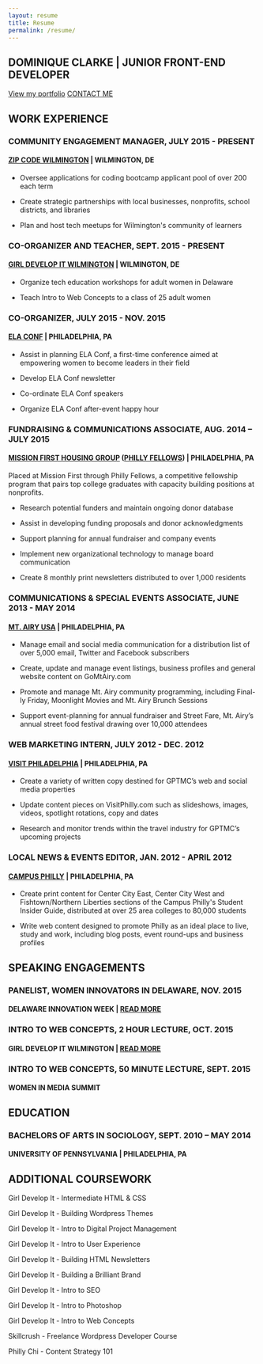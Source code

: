 ```yaml
---
layout: resume
title: Resume
permalink: /resume/
---
```

<div class="resumeintro">
	<h2>DOMINIQUE CLARKE | JUNIOR FRONT-END DEVELOPER</h2>
	<a class="btn" href="{{ "work" | prepend: site.baseurl }}">View my portfolio</a>
	<a class="contact btn" href="mailto:dominiquedclarke@gmail.com">CONTACT ME</a>
</div>

## WORK EXPERIENCE

### COMMUNITY ENGAGEMENT MANAGER, JULY 2015 - PRESENT

#### [ZIP CODE WILMINGTON](http://zipcodewilmington.com/) | WILMINGTON, DE

* Oversee applications for coding bootcamp applicant pool of over 200 each term

* Create strategic partnerships with local businesses, nonprofits, school districts, and libraries

* Plan and host tech meetups for Wilmington's community of learners

### CO-ORGANIZER AND TEACHER, SEPT. 2015 - PRESENT

#### [GIRL DEVELOP IT WILMINGTON](https://www.girldevelopit.com/chapters/wilmington) | WILMINGTON, DE

* Organize tech education workshops for adult women in Delaware

* Teach Intro to Web Concepts to a class of 25 adult women 

### CO-ORGANIZER, JULY 2015 - NOV. 2015

#### [ELA CONF](http://elaconf.com/) | PHILADELPHIA, PA

* Assist in planning ELA Conf, a first-time conference aimed at empowering women to become leaders in their field

* Develop ELA Conf newsletter

* Co-ordinate ELA Conf speakers

* Organize ELA Conf after-event happy hour

### FUNDRAISING & COMMUNICATIONS ASSOCIATE, AUG. 2014 – JULY 2015

#### [MISSION FIRST HOUSING GROUP](http://missionfirsthousing.org/) ([PHILLY FELLOWS](https://www.google.com/search?q=phillyfellows&oq=phillyfellows&aqs=chrome..69i57j0l2.1897j0j4&sourceid=chrome&es_sm=91&ie=UTF-8)) | PHILADELPHIA, PA

Placed at Mission First through Philly Fellows, a competitive fellowship program that pairs top college graduates with capacity building positions at nonprofits. 

* Research potential funders and maintain ongoing donor database 

* Assist in developing funding proposals and donor acknowledgments

* Support planning for annual fundraiser and company events

* Implement new organizational technology to manage board communication

* Create 8 monthly print newsletters distributed to over 1,000 residents

### COMMUNICATIONS & SPECIAL EVENTS ASSOCIATE, JUNE 2013 - MAY 2014

#### [MT. AIRY USA](http://mtairyusa.org/) | PHILADELPHIA, PA 

* Manage email and social media communication for a distribution list of over 5,000 email, Twitter and Facebook subscribers 

* Create, update and manage event listings, business profiles and general website content on GoMtAiry.com

* Promote and manage Mt. Airy community programming, including Final-ly Friday, Moonlight Movies and Mt. Airy Brunch Sessions

* Support event-planning for annual fundraiser and Street Fare, Mt. Airy’s annual street food festival drawing over 10,000 attendees

### WEB MARKETING INTERN, JULY 2012 - DEC. 2012

#### [VISIT PHILADELPHIA](http://www.visitphilly.com/) | PHILADELPHIA, PA

* Create a variety of written copy destined for GPTMC’s web and social media properties

* Update content pieces on VisitPhilly.com such as slideshows, images, videos, spotlight rotations, copy and dates

* Research and monitor trends within the travel industry for GPTMC’s upcoming projects

### LOCAL NEWS & EVENTS EDITOR, JAN. 2012 - APRIL 2012

#### [CAMPUS PHILLY](http://campusphilly.org/) | PHILADELPHIA, PA

* Create print content for Center City East, Center City West and Fishtown/Northern Liberties sections of the Campus Philly's Student Insider Guide, distributed at over 25 area colleges to 80,000 students

* Write web content designed to promote Philly as an ideal place to live, study and work, including blog posts, event round-ups and business profiles

## SPEAKING ENGAGEMENTS

### PANELIST, WOMEN INNOVATORS IN DELAWARE, NOV. 2015

#### DELAWARE INNOVATION WEEK | [READ MORE](http://technical.ly/delaware/2015/11/17/diw15-innovators-panel-shares-10-local-resources-to-get-more-women-in-tech/)

### INTRO TO WEB CONCEPTS, 2 HOUR LECTURE, OCT. 2015

#### GIRL DEVELOP IT WILMINGTON | [READ MORE](http://technical.ly/delaware/2015/10/30/inside-girl-develop-it-wilmingtons-first-class/)

### INTRO TO WEB CONCEPTS, 50 MINUTE LECTURE, SEPT. 2015

#### WOMEN IN MEDIA SUMMIT

## EDUCATION

### BACHELORS OF ARTS IN SOCIOLOGY, SEPT. 2010 – MAY 2014

#### UNIVERSITY OF PENNSYLVANIA | PHILADELPHIA, PA

## ADDITIONAL COURSEWORK

Girl Develop It - Intermediate HTML & CSS

Girl Develop It - Building Wordpress Themes

Girl Develop It - Intro to Digital Project Management

Girl Develop It - Intro to User Experience

Girl Develop It - Building HTML Newsletters

Girl Develop It - Building a Brilliant Brand

Girl Develop It - Intro to SEO

Girl Develop It - Intro to Photoshop

Girl Develop It - Intro to Web Concepts

Skillcrush - Freelance Wordpress Developer Course

Philly Chi - Content Strategy 101


